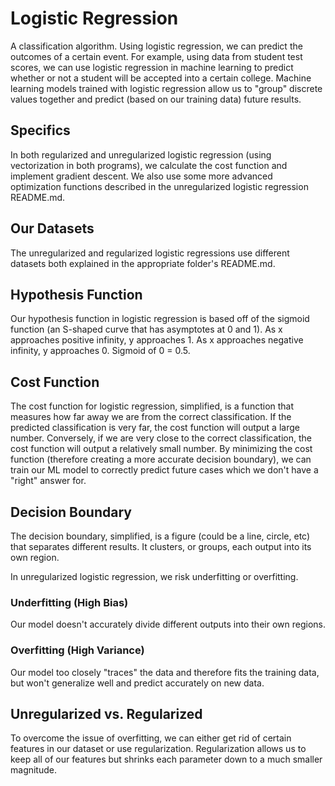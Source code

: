 # Logistic Regression
A classification algorithm. Using logistic regression, we can predict the outcomes of a certain event. For example, using data from student test scores, we can use logistic regression in machine learning to predict whether or not a student will be accepted into a certain college. Machine learning models trained with logistic regression allow us to "group" discrete values together and predict (based on our training data) future results.

## Specifics
In both regularized and unregularized logistic regression (using vectorization in both programs), we calculate the cost function and implement gradient descent. We also use some more advanced optimization functions described in the unregularized logistic regression README.md. 

## Our Datasets
The unregularized and regularized logistic regressions use different datasets both explained in the appropriate folder's README.md.

## Hypothesis Function
Our hypothesis function in logistic regression is based off of the sigmoid function (an S-shaped curve that has asymptotes at 0 and 1). As x approaches positive infinity, y approaches 1. As x approaches negative infinity, y approaches 0. Sigmoid of 0 = 0.5.

## Cost Function
The cost function for logistic regression, simplified, is a function that measures how far away we are from the correct classification. If the predicted classification is very far, the cost function will output a large number. Conversely, if we are very close to the correct classification, the cost function will output a relatively small number. By minimizing the cost function (therefore creating a more accurate decision boundary), we can train our ML model to correctly predict future cases which we don't have a "right" answer for.

## Decision Boundary
The decision boundary, simplified, is a figure (could be a line, circle, etc) that separates different results. It clusters, or groups, each output into its own region.

In unregularized logistic regression, we risk underfitting or overfitting.

### Underfitting (High Bias)
Our model doesn't accurately divide different outputs into their own regions.

### Overfitting (High Variance)
Our model too closely "traces" the data and therefore fits the training data, but won't generalize well and predict accurately on new data.

## Unregularized vs. Regularized
To overcome the issue of overfitting, we can either get rid of certain features in our dataset or use regularization. Regularization allows us to keep all of our features but shrinks each parameter down to a much smaller magnitude.
